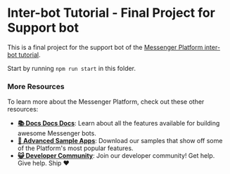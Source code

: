 # Inter-bot Tutorial - Final Project for Support bot

This is a final project for the support bot of the [Messenger Platform inter-bot tutorial](#).

Start by running `npm run start` in this folder.

### More Resources

To learn more about the Messenger Platform, check out these other resources:

- **[📚 Docs Docs Docs](https://developers.facebook.com/docs/messenger-platform/)**: Learn about all the features available for building awesome Messenger bots.
- **[📱 Advanced Sample Apps](https://github.com/fbsamples/messenger-bot-samples)**: Download our samples that show off some of the Platform's most popular features.
- **[😺 Developer Community](https://www.facebook.com/groups/messengerplatform/)**: Join our developer community! Get help. Give help. Ship ❤️
